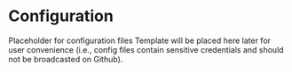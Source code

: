 # Configuration
Placeholder for configuration files
Template will be placed here later for user convenience (i.e., config files contain sensitive credentials and should not be broadcasted on Github).